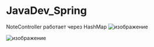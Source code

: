 # JavaDev_Spring
NoteController работает через HashMap
![изображение](https://github.com/Ne4upara/JavaDev_Spring/assets/127094971/0669596a-3325-4ce8-891c-d9df94a81813)

![изображение](https://github.com/Ne4upara/JavaDev_Spring/assets/127094971/83e106b0-09cf-4d5b-96ac-e49b45009d19)
